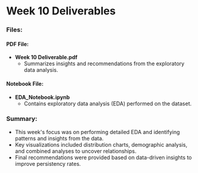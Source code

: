 # Week 10 Deliverables

### Files:

#### PDF File:
- **Week 10 Deliverable.pdf**
  - Summarizes insights and recommendations from the exploratory data analysis.

#### Notebook File:
- **EDA_Notebook.ipynb**
  - Contains exploratory data analysis (EDA) performed on the dataset.

### Summary:
- This week's focus was on performing detailed EDA and identifying patterns and insights from the data.
- Key visualizations included distribution charts, demographic analysis, and combined analyses to uncover relationships.
- Final recommendations were provided based on data-driven insights to improve persistency rates.

